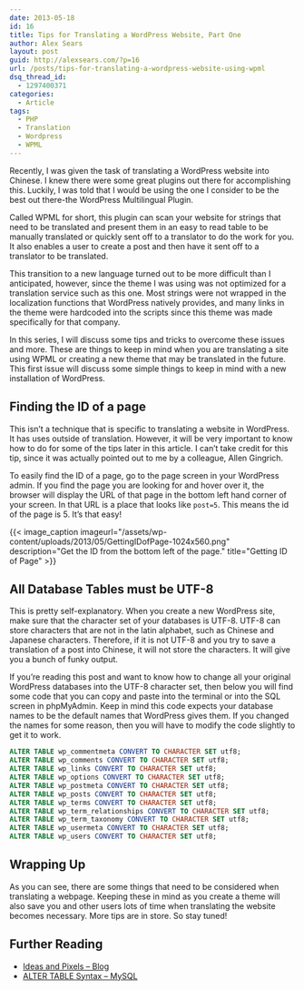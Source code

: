 ```yaml
---
date: 2013-05-18
id: 16
title: Tips for Translating a WordPress Website, Part One
author: Alex Sears
layout: post
guid: http://alexsears.com/?p=16
url: /posts/tips-for-translating-a-wordpress-website-using-wpml
dsq_thread_id:
  - 1297400371
categories:
  - Article
tags:
  - PHP
  - Translation
  - Wordpress
  - WPML
---
```

Recently, I was given the task of translating a WordPress website into Chinese. I knew there were some great plugins out there for accomplishing this. Luckily, I was told that I would be using the one I consider to be the best out there-the WordPress Multilingual Plugin.

<!--more-->

Called WPML for short, this plugin can scan your website for strings that need to be translated and present them in an easy to read table to be manually translated or quickly sent off to a translator to do the work for you. It also enables a user to create a post and then have it sent off to a translator to be translated.

This transition to a new language turned out to be more difficult than I anticipated, however, since the theme I was using was not optimized for a translation service such as this one. Most strings were not wrapped in the localization functions that WordPress natively provides, and many links in the theme were hardcoded into the scripts since this theme was made specifically for that company.

In this series, I will discuss some tips and tricks to overcome these issues and more. These are things to keep in mind when you are translating a site using WPML or creating a new theme that may be translated in the future. This first issue will discuss some simple things to keep in mind with a new installation of WordPress.

## Finding the ID of a page

This isn&#8217;t a technique that is specific to translating a website in WordPress. It has uses outside of translation. However, it will be very important to know how to do for some of the tips later in this article. I can&#8217;t take credit for this tip, since it was actually pointed out to me by a colleague, Allen Gingrich.

To easily find the ID of a page, go to the page screen in your WordPress admin. If you find the page you are looking for and hover over it, the browser will display the URL of that page in the bottom left hand corner of your screen. In that URL is a place that looks like `post=5`. This means the id of the page is 5. It&#8217;s that easy!

{{< image_caption imageurl="/assets/wp-content/uploads/2013/05/GettingIDofPage-1024x560.png" description="Get the ID from the bottom left of the page." title="Getting ID of Page" >}}

## All Database Tables must be UTF-8

This is pretty self-explanatory. When you create a new WordPress site, make sure that the character set of your databases is UTF-8. UTF-8 can store characters that are not in the latin alphabet, such as Chinese and Japanese characters. Therefore, if it is not UTF-8 and you try to save a translation of a post into Chinese, it will not store the characters. It will give you a bunch of funky output.

If you&#8217;re reading this post and want to know how to change all your original WordPress databases into the UTF-8 character set, then below you will find some code that you can copy and paste into the terminal or into the SQL screen in phpMyAdmin. Keep in mind this code expects your database names to be the default names that WordPress gives them. If you changed the names for some reason, then you will have to modify the code slightly to get it to work.

```sql
ALTER TABLE wp_commentmeta CONVERT TO CHARACTER SET utf8;
ALTER TABLE wp_comments CONVERT TO CHARACTER SET utf8;
ALTER TABLE wp_links CONVERT TO CHARACTER SET utf8;
ALTER TABLE wp_options CONVERT TO CHARACTER SET utf8;
ALTER TABLE wp_postmeta CONVERT TO CHARACTER SET utf8;
ALTER TABLE wp_posts CONVERT TO CHARACTER SET utf8;
ALTER TABLE wp_terms CONVERT TO CHARACTER SET utf8;
ALTER TABLE wp_term_relationships CONVERT TO CHARACTER SET utf8;
ALTER TABLE wp_term_taxonomy CONVERT TO CHARACTER SET utf8;
ALTER TABLE wp_usermeta CONVERT TO CHARACTER SET utf8;
ALTER TABLE wp_users CONVERT TO CHARACTER SET utf8;
```

## Wrapping Up

As you can see, there are some things that need to be considered when translating a webpage. Keeping these in mind as you create a theme will also save you and other users lots of time when translating the website becomes necessary. More tips are in store. So stay tuned!

## Further Reading

  * [Ideas and Pixels &#8211; Blog][1]
  * [ALTER TABLE Syntax &#8211; MySQL][2]

 [1]: http://ideasandpixels.com/blog
 [2]: http://dev.mysql.com/doc/refman/5.1/en/alter-table.html
